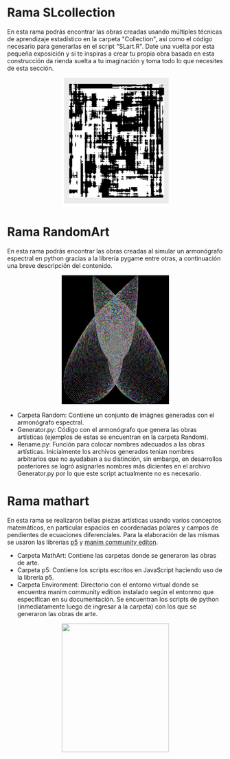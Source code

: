 # Rama SLcollection

En esta rama podrás encontrar las obras creadas usando múltiples técnicas de aprendizaje estadístico en la carpeta "Collection", así como el código necesario para generarlas en el script "SLart.R". Date una vuelta por esta pequeña exposición y si te inspiras a crear tu propia obra basada en esta construcción da rienda suelta a tu imaginación y toma todo lo que necesites de esta sección.

<p align="center">
  <img width="250" height="300" src="https://github.com/SimonPGM/generativeart/blob/SLcollection/Collection/rfART.png">
</p>

# Rama RandomArt
En esta rama podrás encontrar las obras creadas al simular un armonógrafo espectral en python gracias a la librería pygame entre otras, a continuación una breve descripción del contenido.

<p align="center">
  <img width="250" height="300" src="https://github.com/SimonPGM/generativeart/blob/RandomArt/Random/oscilatorio08.jpg">
</p>

* Carpeta Random: Contiene un conjunto de imágnes generadas con el armonógrafo espectral.
* Generator.py: Código con el armonógrafo que genera las obras artísticas (ejemplos de estas se encuentran en la carpeta Random).
* Rename.py: Función para colocar nombres adecuados a las obras artísticas. Inicialmente los archivos generados tenian nombres arbitrarios que no ayudaban a su distinción, sin embargo, en desarrollos posteriores se logró asignarles nombres más dicientes en el archivo Generator.py por lo que este script actualmente no es necesario. 


# Rama mathart

En esta rama se realizaron bellas piezas artísticas usando varios conceptos matemáticos, en particular
espacios en coordenadas polares y campos de pendientes de ecuaciones diferenciales. Para la elaboración de las
mismas se usaron las librerías <a href="https://p5js.org/">p5</a> y <a href="https://docs.manim.community/en/stable/index.html">manim community editon</a>.

* Carpeta MathArt: Contiene las carpetas donde se generaron las obras de arte.
* Carpeta p5: Contiene los scripts escritos en JavaScript haciendo uso de la librería p5.
* Carpeta Environment: Directorio con el entorno virtual donde se encuentra manim community edition instalado según el entonrno que especifican en su documentación. Se encuentran los scripts de python (inmediatamente luego de ingresar a la carpeta) con los que se generaron las obras de arte.

<p align="center">
  <img width="250" height="300" src="https://simonpgm.github.io/ImgsArt/VF1.png">
</p>

